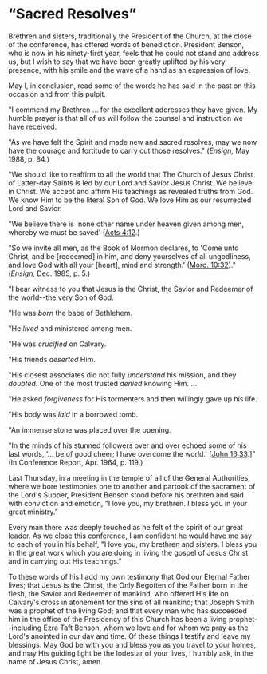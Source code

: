 # “Sacred Resolves”

Brethren and sisters, traditionally the President of the Church, at the close
of the conference, has offered words of benediction. President Benson, who is
now in his ninety-first year, feels that he could not stand and address us,
but I wish to say that we have been greatly uplifted by his very presence,
with his smile and the wave of a hand as an expression of love.

May I, in conclusion, read some of the words he has said in the past on this
occasion and from this pulpit.

"I commend my Brethren ... for the excellent addresses they have given. My
humble prayer is that all of us will follow the counsel and instruction we
have received.

"As we have felt the Spirit and made new and sacred resolves, may we now have
the courage and fortitude to carry out those resolves." (_Ensign,_ May 1988,
p. 84.)

"We should like to reaffirm to all the world that The Church of Jesus Christ
of Latter-day Saints is led by our Lord and Savior Jesus Christ. We believe in
Christ. We accept and affirm His teachings as revealed truths from God. We
know Him to be the literal Son of God. We love Him as our resurrected Lord and
Savior.

"We believe there is 'none other name under heaven given among men, whereby we
must be saved' ([Acts
4:12](https://www.lds.org/scriptures/nt/acts/4.12?lang=eng#11).)

"So we invite all men, as the Book of Mormon declares, to 'Come unto Christ,
and be [redeemed] in him, and deny yourselves of all ungodliness, and love God
with all your [heart], mind and strength.' ([Moro.
10:32](https://www.lds.org/scriptures/bofm/moro/10.32?lang=eng#31))."
(_Ensign,_ Dec. 1985, p. 5.)

"I bear witness to you that Jesus is the Christ, the Savior and Redeemer of
the world--the very Son of God.

"He was _born_ the babe of Bethlehem.

"He _lived_ and ministered among men.

"He was _crucified_ on Calvary.

"His friends _deserted_ Him.

"His closest associates did not fully _understand_ his mission, and they
_doubted._ One of the most trusted _denied_ knowing Him. ...

"He asked _forgiveness_ for His tormenters and then willingly gave up his
life.

"His body was _laid_ in a borrowed tomb.

"An immense stone was placed over the opening.

"In the minds of his stunned followers over and over echoed some of his last
words, '... be of good cheer; I have overcome the world.' [[John
16:33](https://www.lds.org/scriptures/nt/john/16.33?lang=eng#32).]" (In
Conference Report, Apr. 1964, p. 119.)

Last Thursday, in a meeting in the temple of all of the General Authorities,
where we bore testimonies one to another and partook of the sacrament of the
Lord's Supper, President Benson stood before his brethren and said with
conviction and emotion, "I love you, my brethren. I bless you in your great
ministry."

Every man there was deeply touched as he felt of the spirit of our great
leader. As we close this conference, I am confident he would have me say to
each of you in his behalf, "I love you, my brethren and sisters. I bless you
in the great work which you are doing in living the gospel of Jesus Christ and
in carrying out His teachings."

To these words of his I add my own testimony that God our Eternal Father
lives; that Jesus is the Christ, the Only Begotten of the Father born in the
flesh, the Savior and Redeemer of mankind, who offered His life on Calvary's
cross in atonement for the sins of all mankind; that Joseph Smith was a
prophet of the living God; and that every man who has succeeded him in the
office of the Presidency of this Church has been a living prophet--including
Ezra Taft Benson, whom we love and for whom we pray as the Lord's anointed in
our day and time. Of these things I testify and leave my blessings. May God be
with you and bless you as you travel to your homes, and may His guiding light
be the lodestar of your lives, I humbly ask, in the name of Jesus Christ,
amen.

